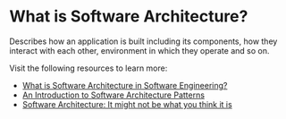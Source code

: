 # What is Software Architecture?

Describes how an application is built including its components, how they interact with each other, environment in which they operate and so on.

Visit the following resources to learn more:

- [What is Software Architecture in Software Engineering?](https://webcache.googleusercontent.com/search?q=cache:ya4xvYaEckQJ:https://www.future-processing.com/blog/what-is-software-architecture-in-software-engineering/&cd=1&hl=es-419&ct=clnk&gl=ar)
- [An Introduction to Software Architecture Patterns](https://www.freecodecamp.org/news/an-introduction-to-software-architecture-patterns/)
- [Software Architecture: It might not be what you think it is](https://www.infoq.com/articles/what-software-architecture/)
